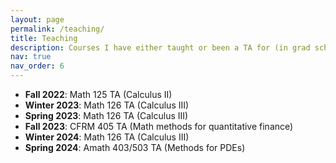 ```yaml
---
layout: page
permalink: /teaching/
title: Teaching
description: Courses I have either taught or been a TA for (in grad school)
nav: true
nav_order: 6
---
```


- **Fall 2022**: Math 125 TA (Calculus II)
- **Winter 2023**: Math 126 TA (Calculus III)
- **Spring 2023**: Math 126 TA (Calculus III)
- **Fall 2023**: CFRM 405 TA (Math methods for quantitative finance)
- **Winter 2024**: Math 126 TA (Calculus III)
- **Spring 2024**: Amath 403/503 TA (Methods for PDEs)
